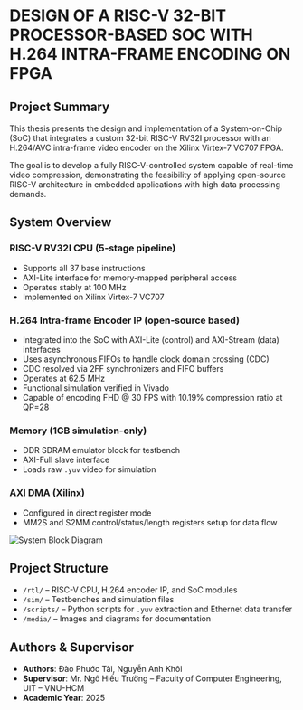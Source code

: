 # DESIGN OF A RISC-V 32-BIT PROCESSOR-BASED SOC WITH H.264 INTRA-FRAME ENCODING ON FPGA

## Project Summary
This thesis presents the design and implementation of a System-on-Chip (SoC) that integrates a custom 32-bit RISC-V RV32I processor with an H.264/AVC intra-frame video encoder on the Xilinx Virtex-7 VC707 FPGA.

The goal is to develop a fully RISC-V-controlled system capable of real-time video compression, demonstrating the feasibility of applying open-source RISC-V architecture in embedded applications with high data processing demands.

## System Overview

### RISC-V RV32I CPU (5-stage pipeline)
- Supports all 37 base instructions
- AXI-Lite interface for memory-mapped peripheral access
- Operates stably at 100 MHz
- Implemented on Xilinx Virtex-7 VC707

### H.264 Intra-frame Encoder IP (open-source based)
- Integrated into the SoC with AXI-Lite (control) and AXI-Stream (data) interfaces
- Uses asynchronous FIFOs to handle clock domain crossing (CDC)
- CDC resolved via 2FF synchronizers and FIFO buffers
- Operates at 62.5 MHz
- Functional simulation verified in Vivado
- Capable of encoding FHD @ 30 FPS with 10.19% compression ratio at QP=28

### Memory (1GB simulation-only)
- DDR SDRAM emulator block for testbench
- AXI-Full slave interface
- Loads raw `.yuv` video for simulation

### AXI DMA (Xilinx)
- Configured in direct register mode
- MM2S and S2MM control/status/length registers setup for data flow

![System Block Diagram](images/system_arch.png)

## Project Structure
- `/rtl/` – RISC-V CPU, H.264 encoder IP, and SoC modules  
- `/sim/` – Testbenches and simulation files  
- `/scripts/` – Python scripts for `.yuv` extraction and Ethernet data transfer  
- `/media/` – Images and diagrams for documentation  

## Authors & Supervisor
- **Authors**: Đào Phước Tài, Nguyễn Anh Khôi  
- **Supervisor**: Mr. Ngô Hiếu Trường – Faculty of Computer Engineering, UIT – VNU-HCM  
- **Academic Year**: 2025
